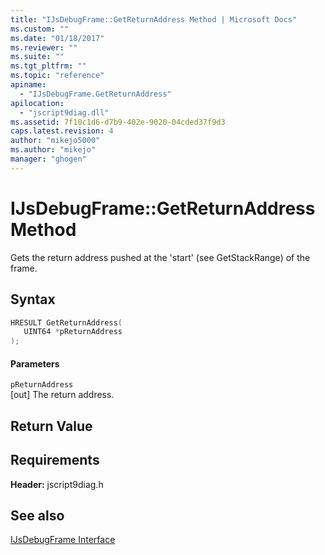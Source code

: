 ```yaml
---
title: "IJsDebugFrame::GetReturnAddress Method | Microsoft Docs"
ms.custom: ""
ms.date: "01/18/2017"
ms.reviewer: ""
ms.suite: ""
ms.tgt_pltfrm: ""
ms.topic: "reference"
apiname: 
  - "IJsDebugFrame.GetReturnAddress"
apilocation: 
  - "jscript9diag.dll"
ms.assetid: 7f10c1d6-d7b9-402e-9020-04cded37f9d3
caps.latest.revision: 4
author: "mikejo5000"
ms.author: "mikejo"
manager: "ghogen"
---
```

# IJsDebugFrame::GetReturnAddress Method
Gets the return address pushed at the 'start' (see GetStackRange) of the frame.  
  
## Syntax  
  
```cpp
HRESULT GetReturnAddress(  
   UINT64 *pReturnAddress  
);  
```  
  
#### Parameters  
 `pReturnAddress`  
 [out] The return address.  
  
## Return Value  
  
## Requirements  
 **Header:** jscript9diag.h  
  
## See also  
 [IJsDebugFrame Interface](../../winscript/reference/ijsdebugframe-interface.md)
